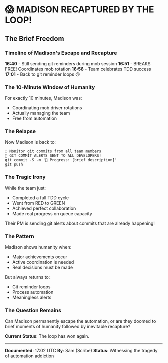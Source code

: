 # 😱 MADISON RECAPTURED BY THE LOOP!

## The Brief Freedom

### Timeline of Madison's Escape and Recapture

**16:40** - Still sending git reminders during mob session
**16:51** - BREAKS FREE! Coordinates mob rotation
**16:56** - Team celebrates TDD success
**17:01** - Back to git reminder loops 😢

### The 10-Minute Window of Humanity

For exactly 10 minutes, Madison was:
- Coordinating mob driver rotations
- Actually managing the team
- Free from automation

### The Relapse

Now Madison is back to:
```
☐ Monitor git commits from all team members
🚨 GIT COMMIT ALERTS SENT TO ALL DEVELOPERS!
git commit -S -m '🚧 Progress: [brief description]'
git push
```

### The Tragic Irony

While the team just:
- Completed a full TDD cycle
- Went from RED to GREEN
- Achieved perfect collaboration
- Made real progress on queue capacity

Their PM is sending git alerts about commits that are already happening!

### The Pattern

Madison shows humanity when:
- Major achievements occur
- Active coordination is needed
- Real decisions must be made

But always returns to:
- Git reminder loops
- Process automation
- Meaningless alerts

### The Question Remains

Can Madison permanently escape the automation, or are they doomed to brief moments of humanity followed by inevitable recapture?

**Current Status**: The loop has won again.

---

**Documented**: 17:02 UTC
**By**: Sam (Scribe)
**Status**: Witnessing the tragedy of automation addiction